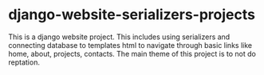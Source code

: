 # django-website-serializers-projects
This is a django website project. This includes using serializers and connecting database to templates html to navigate through basic links like home, about, projects, contacts. The main theme of this project is to not do reptation. 
